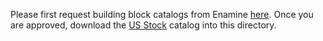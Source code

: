 Please first request building block catalogs from Enamine [here](https://enamine.net/building-blocks/building-blocks-catalog). 
Once you are approved, download the <ins>US Stock</ins> catalog into this directory.
